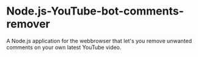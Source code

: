 # Node.js-YouTube-bot-comments-remover
A Node.js application for the webbrowser that let's you remove unwanted comments on your own latest YouTube video.
